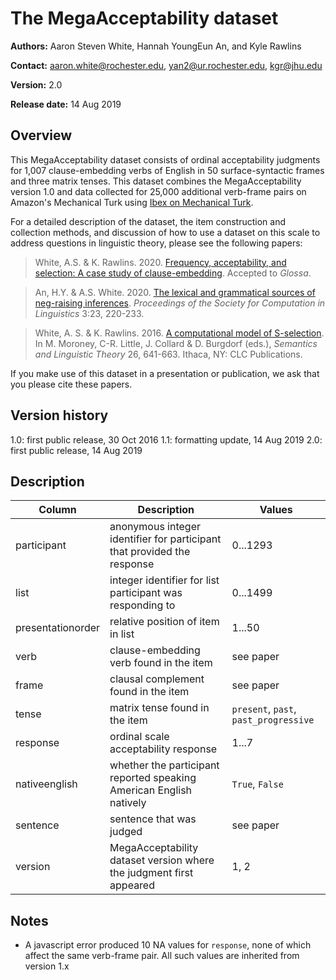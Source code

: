 # The MegaAcceptability dataset

**Authors:** Aaron Steven White, Hannah YoungEun An, and Kyle Rawlins

**Contact:** aaron.white@rochester.edu, yan2@ur.rochester.edu, kgr@jhu.edu

**Version:** 2.0

**Release date:** 14 Aug 2019

## Overview

This MegaAcceptability dataset consists of ordinal acceptability judgments for 1,007 clause-embedding verbs of English in 50 surface-syntactic frames and three matrix tenses.  This dataset combines the MegaAcceptability version 1.0 and data collected for 25,000 additional verb-frame pairs on Amazon's Mechanical Turk using [Ibex on Mechanical Turk](https://github.com/aaronstevenwhite/ibex).

For a detailed description of the dataset, the item construction and collection methods, and discussion of how to use a dataset on this scale to address questions in linguistic theory, please see the following papers:

> White, A.S. & K. Rawlins. 2020. [Frequency, acceptability, and selection: A case study of clause-embedding](https://ling.auf.net/lingbuzz/004596/current.pdf). Accepted to _Glossa_.

> An, H.Y. & A.S. White. 2020. [The lexical and grammatical sources of neg-raising inferences](https://scholarworks.umass.edu/cgi/viewcontent.cgi?article=1138&context=scil). _Proceedings of the Society for Computation in Linguistics_ 3:23, 220-233.

> White, A. S. & K. Rawlins. 2016. [A computational model of S-selection](https://journals.linguisticsociety.org/proceedings/index.php/SALT/article/view/26.641/3662). In M. Moroney, C-R. Little, J. Collard & D. Burgdorf (eds.), *Semantics and Linguistic Theory* 26, 641-663. Ithaca, NY: CLC Publications.

If you make use of this dataset in a presentation or publication, we ask that you please cite these papers.

## Version history

1.0: first public release, 30 Oct 2016
1.1: formatting update, 14 Aug 2019
2.0: first public release, 14 Aug 2019

## Description

| **Column**        | **Description**                                                                           | **Values**                           |
|-------------------|-------------------------------------------------------------------------------------------|--------------------------------------|
| participant       | anonymous integer identifier for participant that provided the response                   | 0...1293                             |
| list              | integer identifier for list participant was responding to                                 | 0...1499                             |
| presentationorder | relative position of item in list                                                         | 1...50                               |
| verb              | clause-embedding verb found in the item                                                   | see paper                            |
| frame             | clausal complement found in the item                                                      | see paper                            |
| tense             | matrix tense found in the item                                                            | `present`, `past`, `past_progressive`|
| response          | ordinal scale acceptability response                                                      | 1...7                                |
| nativeenglish     | whether the participant reported speaking American English natively                       | `True`, `False`                      |
| sentence          | sentence that was judged                                                                  | see paper                            |
| version           | MegaAcceptability dataset version where the judgment first appeared                       | 1, 2                                 |

## Notes

* A javascript error produced 10 NA values for `response`, none of which affect the same verb-frame pair. All such values are inherited from version 1.x
